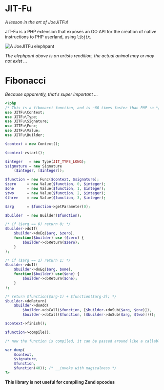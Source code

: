 JIT-Fu
======
*A lesson in the art of JoeJITFu!*

JIT-Fu is a PHP extension that exposes an OO API for the creation of native instructions to PHP userland, using ```libjit```.

![A JoeJITFu elephpant](http://i.imgur.com/GirIOWs.png)

*The elephpant above is an artists rendition, the actual animal may or may not exist ...*

Fibonacci
=========
*Because apparently, that's super important ...*

```php
<?php
/* This is a fibonacci function, and is ~60 times faster than PHP :o */
use JITFu\Context;
use JITFu\Type;
use JITFu\Signature;
use JITFu\Func;
use JITFu\Value;
use JITFu\Builder;

$context = new Context();

$context->start();

$integer   = new Type(JIT_TYPE_LONG);
$signature = new Signature
	($integer, [$integer]);

$function = new Func($context, $signature);
$zero     = new Value($function, 0, $integer);
$one      = new Value($function, 1, $integer);
$two      = new Value($function, 2, $integer);
$three    = new Value($function, 3, $integer);

$arg      = $function->getParameter(0);

$builder  = new Builder($function);

/* if ($arg == 0) return 0; */
$builder->doIf(
	$builder->doEq($arg, $zero),
	function($builder) use ($zero) {
		$builder->doReturn($zero);
	}
);

/* if ($arg == 1) return 1; */
$builder->doIf(
	$builder->doEq($arg, $one),
	function($builder) use($one) {
		$builder->doReturn($one);
	}
);

/* return $function($arg-1) + $function($arg-2); */
$builder->doReturn(
	$builder->doAdd(
		$builder->doCall($function, [$builder->doSub($arg, $one)]),
		$builder->doCall($function, [$builder->doSub($arg, $two)])));

$context->finish();

$function->compile();

/* now the function is compiled, it can be passed around like a callable ... */

var_dump(
	$context, 
	$signature,
	$function,
	$function(40)); /* __invoke with magicalness */
?>
```

**This library is not useful for compiling Zend opcodes**
